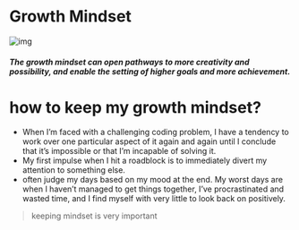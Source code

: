 # Growth Mindset
![img](https://3kllhk1ibq34qk6sp3bhtox1-wpengine.netdna-ssl.com/wp-content/uploads/2015/11/growth-mindset.png)
##### The growth mindset can open pathways to more creativity and possibility, and enable the setting of higher goals and more achievement.
# how to keep my growth mindset?
* When I’m faced with a challenging coding problem, I have a tendency to work over one particular aspect of it again and again until I conclude that it’s impossible or that I’m incapable of solving it.
* My first impulse when I hit a roadblock is to immediately divert my attention to something else. 
*  often judge my days based on my mood at the end. My worst days are when I haven’t managed to get things together, I’ve procrastinated and wasted time, and I find myself with very little to look back on positively.
> keeping mindset is very important 